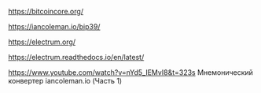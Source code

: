 
https://bitcoincore.org/

https://iancoleman.io/bip39/


https://electrum.org/


https://electrum.readthedocs.io/en/latest/


https://www.youtube.com/watch?v=nYd5_IEMvI8&t=323s   Мнемонический конвертер iancoleman.io (Часть 1)